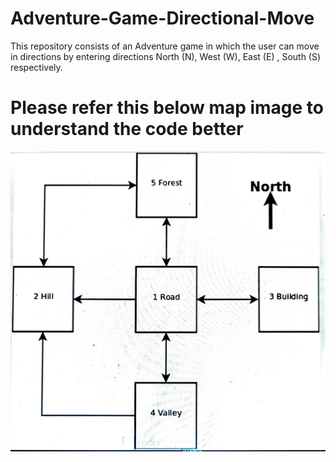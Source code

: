 # Adventure-Game-Directional-Move
This repository consists of an Adventure game in which the user can move in directions by entering directions North (N), West (W), East (E) , South (S) respectively.

# Please refer this below map image to understand the code better

![Adventure-Game](photos/Adventure-Game.jpg)